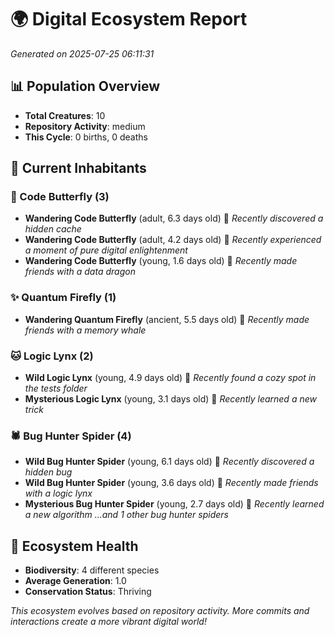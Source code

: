 # 🌍 Digital Ecosystem Report
*Generated on 2025-07-25 06:11:31*

## 📊 Population Overview
- **Total Creatures**: 10
- **Repository Activity**: medium
- **This Cycle**: 0 births, 0 deaths

## 👥 Current Inhabitants

### 🦋 Code Butterfly (3)
- **Wandering Code Butterfly** (adult, 6.3 days old) 💚
  *Recently discovered a hidden cache*
- **Wandering Code Butterfly** (adult, 4.2 days old) 💚
  *Recently experienced a moment of pure digital enlightenment*
- **Wandering Code Butterfly** (young, 1.6 days old) 💚
  *Recently made friends with a data dragon*

### ✨ Quantum Firefly (1)
- **Wandering Quantum Firefly** (ancient, 5.5 days old) 💛
  *Recently made friends with a memory whale*

### 🐱 Logic Lynx (2)
- **Wild Logic Lynx** (young, 4.9 days old) 💚
  *Recently found a cozy spot in the tests folder*
- **Mysterious Logic Lynx** (young, 3.1 days old) 💚
  *Recently learned a new trick*

### 🕷️ Bug Hunter Spider (4)
- **Wild Bug Hunter Spider** (young, 6.1 days old) 💚
  *Recently discovered a hidden bug*
- **Wild Bug Hunter Spider** (young, 3.6 days old) 💚
  *Recently made friends with a logic lynx*
- **Mysterious Bug Hunter Spider** (young, 2.7 days old) 💚
  *Recently learned a new algorithm*
  *...and 1 other bug hunter spiders*

## 🔬 Ecosystem Health
- **Biodiversity**: 4 different species
- **Average Generation**: 1.0
- **Conservation Status**: Thriving

*This ecosystem evolves based on repository activity. More commits and interactions create a more vibrant digital world!*